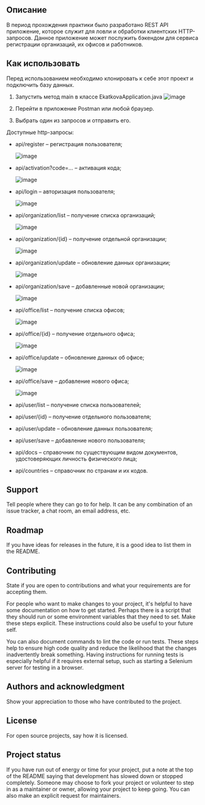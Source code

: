 ## Описание
В период прохождения практики было разработано REST API приложение, которое служит для ловли и обработки клиентских HTTP-запросов. Данное приложение может послужить бэкендом для сервиса регистрации организаций, их офисов и работников.

## Как использовать
Перед использованием необходимо клонировать к себе этот проект и подключить базу данных.

1. Запустить метод main в классе EkatkovaApplication.java
    ![image](https://user-images.githubusercontent.com/77570081/176266667-aa0b228a-6186-41ed-80d5-e384d694aabf.png)
    
2. Перейти в приложение Postman или любой браузер.

3. Выбрать один из запросов и отправить его.

Доступные http-запросы:
*	api/register – регистрация пользователя;

    ![image](https://user-images.githubusercontent.com/77570081/176268102-583cd4ca-de4f-4491-b9f1-b365206f2cdf.png)

*	api/activation?code=… – активация кода;

    ![image](https://user-images.githubusercontent.com/77570081/176268267-fd41ff27-a8b2-450b-9feb-b404e3a4f242.png)

*	api/login – авторизация пользователя;
    
    ![image](https://user-images.githubusercontent.com/77570081/176268420-153a625a-fe70-4c79-9f4c-ca102e6e52df.png) 

*	api/organization/list – получение списка организаций;

    ![image](https://user-images.githubusercontent.com/77570081/176268512-74e8ef51-479a-4de9-88bf-74df1c7a0d2d.png)

*	api/organization/{id} – получение отдельной организации;

    ![image](https://user-images.githubusercontent.com/77570081/176268948-3de89920-d113-410d-bb1a-a31a566d2904.png)

*	api/organization/update – обновление данных организации;

    ![image](https://user-images.githubusercontent.com/77570081/176269012-217c99b9-7da1-45c2-801f-dc9bf4699340.png)

*	api/organization/save – добавленные новой организации;

    ![image](https://user-images.githubusercontent.com/77570081/176269067-ad3a5628-d994-4fc0-adb5-de1418a535d6.png)

*	api/office/list – получение списка офисов;

    ![image](https://user-images.githubusercontent.com/77570081/176269226-0d0229a2-e0aa-463c-9b44-e589476c8ab6.png)

*	api/office/{id} – получение отдельного офиса;

    ![image](https://user-images.githubusercontent.com/77570081/176269300-36abacbd-7ac0-44cd-bfcc-66fe80a69b63.png)

*	api/office/update – обновление данных об офисе;

    ![image](https://user-images.githubusercontent.com/77570081/176269469-51da392f-4e13-4379-ae22-1cb3446700c3.png)

*	api/office/save – добавление нового офиса;

    ![image](https://user-images.githubusercontent.com/77570081/176269559-ac3e3aff-d006-4ade-a8ee-06f8274af307.png)

*	api/user/list – получение списка пользователей;


*	api/user/{id} – получение отдельного пользователя;


*	api/user/update  – обновление данных пользователя;


*	api/user/save  – добавление нового пользователя;


*	api/docs – справочник по существующим видом документов, удостоверяющих личность физического лица;


*	api/countries – справочник по странам и их кодов.



## Support
Tell people where they can go to for help. It can be any combination of an issue tracker, a chat room, an email address, etc.

## Roadmap
If you have ideas for releases in the future, it is a good idea to list them in the README.

## Contributing
State if you are open to contributions and what your requirements are for accepting them.

For people who want to make changes to your project, it's helpful to have some documentation on how to get started. Perhaps there is a script that they should run or some environment variables that they need to set. Make these steps explicit. These instructions could also be useful to your future self.

You can also document commands to lint the code or run tests. These steps help to ensure high code quality and reduce the likelihood that the changes inadvertently break something. Having instructions for running tests is especially helpful if it requires external setup, such as starting a Selenium server for testing in a browser.

## Authors and acknowledgment
Show your appreciation to those who have contributed to the project.

## License
For open source projects, say how it is licensed.

## Project status
If you have run out of energy or time for your project, put a note at the top of the README saying that development has slowed down or stopped completely. Someone may choose to fork your project or volunteer to step in as a maintainer or owner, allowing your project to keep going. You can also make an explicit request for maintainers.
